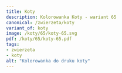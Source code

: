 ```yaml
---
title: Koty
description: Kolorowanka Koty - wariant 65
canonical: /zwierzeta/koty
variant_of: koty
image: /koty/65/koty-65.svg
pdf: /koty/65/koty-65.pdf
tags:
- zwierzeta
- koty
alt: "Kolorowanka do druku koty"
---
```

